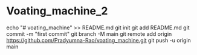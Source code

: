 # Voating_machine_2
echo "# voating_machine" >> README.md git init git add README.md git commit -m "first commit" git branch -M main git remote add origin https://github.com/Pradyumna-Rao/voating_machine.git git push -u origin main
